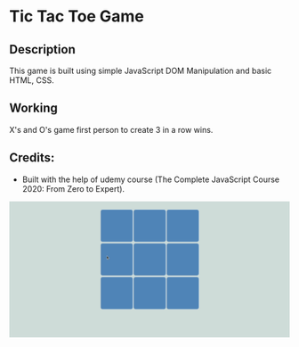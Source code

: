 # Tic Tac Toe Game

## Description
This game is built using simple JavaScript DOM Manipulation and basic HTML, CSS.

## Working
X's and O's game first person to create 3 in a row wins.

## Credits:
   * Built with the help of udemy course (The Complete JavaScript Course 2020: From Zero to Expert).

![tic_tac_toe](Gifs/tictac.gif)